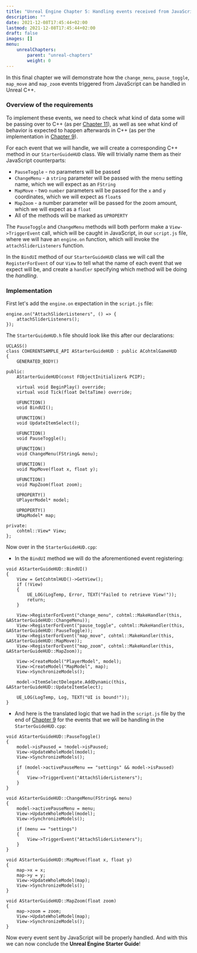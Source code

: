 ```yaml
---
title: "Unreal Engine Chapter 5: Handling events received from JavaScript"
description: ""
date: 2021-12-08T17:45:44+02:00
lastmod: 2021-12-08T17:45:44+02:00
draft: false
images: []
menu:
    unrealChapters:
        parent: "unreal-chapters"
        weight: 0
---
```


In this final chapter we will demonstrate how the `change_menu`, `pause_toggle`, `map_move` and `map_zoom` events triggered from JavaScript can be handled in Unreal C++.

### Overview of the requirements

To implement these events, we need to check what kind of data some will be passing over to C++ (as per [Chapter 11](https://starter.coherent-labs.com/chapters/chapter-11/)), as well as see what kind of behavior is expected to happen afterwards in C++ (as per the implementation in [Chapter 9](https://starter.coherent-labs.com/chapters/chapter-9/)).

For each event that we will handle, we will create a corresponding C++ method in our `StarterGuideHUD` class. We will trivially name them as their JavaScript counterparts:

* `PauseToggle` - no parameters will be passed
* `ChangeMenu` - a `string` parameter will be passed with the menu setting name, which we will expect as an `FString`
* `MapMove` - two `number` parameters will be passed for the `x` and `y` coordinates, which we will expect as `float`s
* `MapZoom` - a number parameter will be passed for the zoom amount, which we will expect as a `float`
* All of the methods will be marked as `UPROPERTY`

The `PauseToggle` and `ChangeMenu` methods will both perform make a `View->TriggerEvent` call, which will be caught in JavaScript, in our `script.js` file, where we will have an `engine.on` function, which will invoke the `attachSliderListeners` function.

In the `BindUI` method of our `StarterGuideHUD` class we will call the `RegisterForEvent` of our `View` to tell what the name of each event that we expect will be, and create a `handler` specifying which method will be doing the *handling*.

### Implementation

First let's add the `engine.on` expectation in the `script.js` file:

```
engine.on("AttachSliderListeners", () => {
    attachSliderListeners();
});
```

The `StarterGuideHUD.h` file should look like this after our declarations:

```
UCLASS()
class COHERENTSAMPLE_API AStarterGuideHUD : public ACohtmlGameHUD
{
    GENERATED_BODY()

public:
    AStarterGuideHUD(const FObjectInitializer& PCIP);

    virtual void BeginPlay() override;
    virtual void Tick(float DeltaTime) override;

    UFUNCTION()
    void BindUI();

    UFUNCTION()
    void UpdateItemSelect();

    UFUNCTION()
    void PauseToggle();

    UFUNCTION()
    void ChangeMenu(FString& menu);

    UFUNCTION()
    void MapMove(float x, float y);

    UFUNCTION()
    void MapZoom(float zoom);

    UPROPERTY()
    UPlayerModel* model;

    UPROPERTY()
    UMapModel* map;

private:
    cohtml::View* View;
};
```

Now over in the `StarterGuideHUD.cpp`:

* In the `BindUI` method we will do the aforementioned event registering:

```
void AStarterGuideHUD::BindUI()
{
    View = GetCohtmlHUD()->GetView();
    if (!View)
    {
        UE_LOG(LogTemp, Error, TEXT("Failed to retrieve View!"));
        return;
    }

    View->RegisterForEvent("change_menu", cohtml::MakeHandler(this, &AStarterGuideHUD::ChangeMenu));
    View->RegisterForEvent("pause_toggle", cohtml::MakeHandler(this, &AStarterGuideHUD::PauseToggle));
    View->RegisterForEvent("map_move", cohtml::MakeHandler(this, &AStarterGuideHUD::MapMove));
    View->RegisterForEvent("map_zoom", cohtml::MakeHandler(this, &AStarterGuideHUD::MapZoom));

    View->CreateModel("PlayerModel", model);
    View->CreateModel("MapModel", map);
    View->SynchronizeModels();

    model->ItemSelectDelegate.AddDynamic(this, &AStarterGuideHUD::UpdateItemSelect);

    UE_LOG(LogTemp, Log, TEXT("UI is bound!"));
}
```

* And here is the translated logic that we had in the `script.js` file by the end of [Chapter 9](https://starter.coherent-labs.com/chapters/chapter-9/) for the events that we will be handling in the `StarterGuideHUD.cpp`:

```
void AStarterGuideHUD::PauseToggle()
{
    model->isPaused = !model->isPaused;
    View->UpdateWholeModel(model);
    View->SynchronizeModels();

    if (model->activePauseMenu == "settings" && model->isPaused)
    {
        View->TriggerEvent("AttachSliderListeners");
    }
}

void AStarterGuideHUD::ChangeMenu(FString& menu)
{
    model->activePauseMenu = menu;
    View->UpdateWholeModel(model);
    View->SynchronizeModels();

    if (menu == "settings")
    {
        View->TriggerEvent("AttachSliderListeners");
    }
}

void AStarterGuideHUD::MapMove(float x, float y)
{
    map->x = x;
    map->y = y;
    View->UpdateWholeModel(map);
    View->SynchronizeModels();
}

void AStarterGuideHUD::MapZoom(float zoom)
{
    map->zoom = zoom;
    View->UpdateWholeModel(map);
    View->SynchronizeModels();
}
```

Now every event sent by JavaScript will be properly handled. And with this we can now conclude the **Unreal Engine Starter Guide**!
